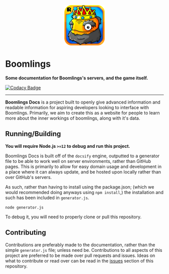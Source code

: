 <div align="center">
    <img src="https://raw.githubusercontent.com/Wyliemaster/boomlings-docs/main/assets/icon.png?token=APAH4RON7PDFQKBHVMWPCUDAKTPVI" height="128" width="128" alt="book">
</div>

# Boomlings

**Some documentation for Boomlings's servers, and the game itself.**

[![Codacy Badge](https://api.codacy.com/project/badge/Grade/9badf0ef98b242a7883c6dbd4e6c9443)](https://www.codacy.com?utm_source=github.com&amp;utm_medium=referral&amp;utm_content=gd-programming/gddocs&amp;utm_campaign=Badge_Grade)

----

**Boomlings Docs** is a project built to openly give advanced information and readable information for aspiring developers looking to interface with Boomlings. Primarily, we aim to create this as a website for people to learn more about the inner workings of boomlings, along with it's data.

## Running/Building
**You will require Node.js `>=12` to debug and run this project.**

Boomlings Docs is built off of the `docsify` engine, outputted to a generator file to be able to work well on server environments, rather than GitHub pages. This is primarily to allow for easy domain usage and development in a place where it can always update, and be hosted upon locally rather than over GitHub's servers.

As such, rather than having to install using the package.json; (which we would recommended doing anyways using `npm install`,) the installation and such has been included in `generator.js`.

```plain
node generator.js
```

To debug it, you will need to properly clone or pull this repository.

## Contributing

Contributions are preferably made to the documentation, rather than the simple `generator.js` file; unless need be. Contributions to all aspects of this project are preferred to be made over pull requests and issues. Ideas on what to contribute or read over can be read in the [issues](https://github.com/Wyliemaster/boomlings-docs/issues) section of this repository.

